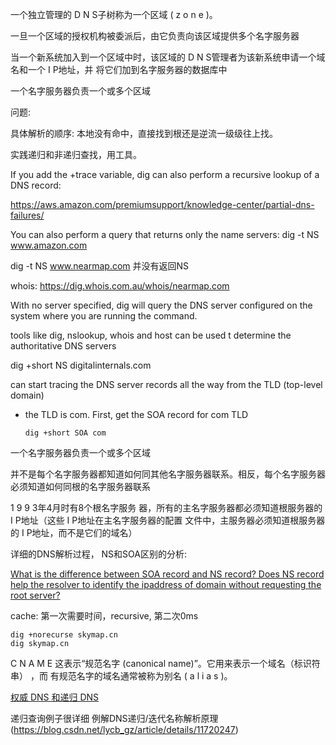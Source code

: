 


一个独立管理的 D N S子树称为一个区域 ( z o n e )。

一旦一个区域的授权机构被委派后，由它负责向该区域提供多个名字服务器

当一个新系统加入到一个区域中时，该区域的 D N S管理者为该新系统申请一个域名和一个 I P地址，并
将它们加到名字服务器的数据库中

一个名字服务器负责一个或多个区域


问题:

具体解析的顺序: 本地没有命中，直接找到根还是逆流一级级往上找。

实践递归和非递归查找，用工具。


If you add the +trace variable, dig can also perform a recursive lookup of a DNS record: 

https://aws.amazon.com/premiumsupport/knowledge-center/partial-dns-failures/


You can also perform a query that returns only the name servers:
dig -t NS www.amazon.com

 dig -t NS www.nearmap.com 并没有返回NS


 whois: https://dig.whois.com.au/whois/nearmap.com


 With no server specified, dig will query the DNS server configured on the system where you are running the command.


 tools like dig, nslookup, whois and host can be used t determine the authoritative DNS servers

 dig +short NS digitalinternals.com


 can start tracing the DNS server records all the way from the TLD (top-level domain)

 *  the TLD is com. First, get the SOA record for com TLD
    ```
    dig +short SOA com
    ```

一个名字服务器负责一个或多个区域

并不是每个名字服务器都知道如何同其他名字服务器联系。相反，每个名字服务器必须知道如何同根的名字服务器联系

1 9 9 3年4月时有8个根名字服务
器，所有的主名字服务器都必须知道根服务器的 I P地址（这些 I P地址在主名字服务器的配置
文件中，主服务器必须知道根服务器的 I P地址，而不是它们的域名） 


详细的DNS解析过程， NS和SOA区别的分析: 

[What is the difference between SOA record and NS record? Does NS record help the resolver to identify the ipaddress of domain without requesting the root server?](https://www.quora.com/What-is-the-difference-between-SOA-record-and-NS-record-Does-NS-record-help-the-resolver-to-identify-the-ipaddress-of-domain-without-requesting-the-root-server)

cache: 第一次需要时间，recursive, 第二次0ms


```
dig +norecurse skymap.cn
dig skymap.cn
```

C N A M E 这表示“规范名字 (canonical name)”。它用来表示一个域名（标识符串） ，而
有规范名字的域名通常被称为别名 ( a l i a s )。

[权威 DNS 和递归 DNS](https://www.alibabacloud.com/help/zh/doc-detail/60303.htm)


递归查询例子很详细 例解DNS递归/迭代名称解析原理(https://blog.csdn.net/lycb_gz/article/details/11720247)